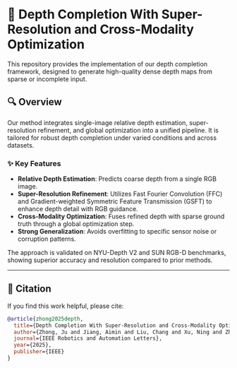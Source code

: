 # 🧩 Depth Completion With Super-Resolution and Cross-Modality Optimization

This repository provides the implementation of our depth completion framework, designed to generate high-quality dense depth maps from sparse or incomplete input.

## 🔍 Overview

Our method integrates single-image relative depth estimation, super-resolution refinement, and global optimization into a unified pipeline. It is tailored for robust depth completion under varied conditions and across datasets.

### ✨ Key Features

- **Relative Depth Estimation**: Predicts coarse depth from a single RGB image.
- **Super-Resolution Refinement**: Utilizes Fast Fourier Convolution (FFC) and Gradient-weighted Symmetric Feature Transmission (GSFT) to enhance depth detail with RGB guidance.
- **Cross-Modality Optimization**: Fuses refined depth with sparse ground truth through a global optimization step.
- **Strong Generalization**: Avoids overfitting to specific sensor noise or corruption patterns.

The approach is validated on NYU-Depth V2 and SUN RGB-D benchmarks, showing superior accuracy and resolution compared to prior methods. 

---

## 📄 Citation

If you find this work helpful, please cite:

```bibtex
@article{zhong2025depth,
  title={Depth Completion With Super-Resolution and Cross-Modality Optimization},
  author={Zhong, Ju and Jiang, Aimin and Liu, Chang and Xu, Ning and Zhu, Yanping},
  journal={IEEE Robotics and Automation Letters},
  year={2025},
  publisher={IEEE}
}
